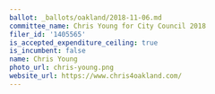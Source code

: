 ```yaml
---
ballot: _ballots/oakland/2018-11-06.md
committee_name: Chris Young for City Council 2018
filer_id: '1405565'
is_accepted_expenditure_ceiling: true
is_incumbent: false
name: Chris Young
photo_url: chris-young.png
website_url: https://www.chris4oakland.com/
---
```


